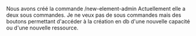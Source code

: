 Nous avons créé la commande /new-element-admin
Actuellement elle a deux sous commandes.
Je ne veux pas de sous commandes mais des boutons permettant d'accéder à la création en db d'une nouvelle capacité ou d'une nouvelle ressource.
